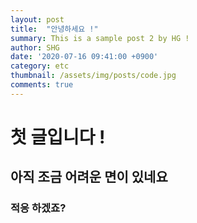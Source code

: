 ```yaml
---
layout: post
title:  "안녕하세요 !"
summary: This is a sample post 2 by HG !
author: SHG
date: '2020-07-16 09:41:00 +0900'
category: etc
thumbnail: /assets/img/posts/code.jpg
comments: true
---
```


# 첫 글입니다 !

## 아직 조금 어려운 면이 있네요 

### 적응 하겠죠?
